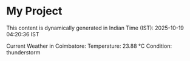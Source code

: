 # My Project

This content is dynamically generated in Indian Time (IST): 2025-10-19 04:20:36 IST


Current Weather in Coimbatore:
Temperature: 23.88 °C
Condition: thunderstorm
